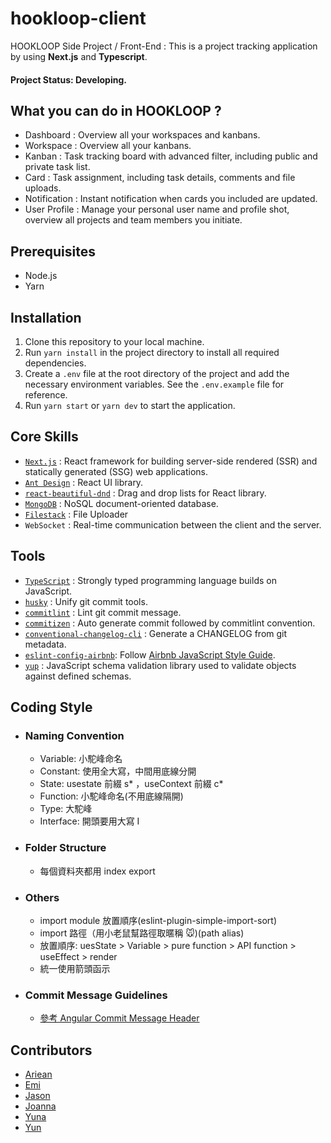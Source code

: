 # hookloop-client

HOOKLOOP Side Project / Front-End :
This is a project tracking application by using **Next.js** and **Typescript**.

#### Project Status: Developing.

## What you can do in HOOKLOOP ?

- Dashboard : Overview all your workspaces and kanbans.
- Workspace : Overview all your kanbans.
- Kanban : Task tracking board with advanced filter, including public and private task list.
- Card : Task assignment, including task details, comments and file uploads.
- Notification : Instant notification when cards you included are updated.
- User Profile : Manage your personal user name and profile shot, overview all projects and team members you initiate.

## Prerequisites

- Node.js
- Yarn

## Installation

1. Clone this repository to your local machine.
2. Run `yarn install` in the project directory to install all required dependencies.
3. Create a `.env` file at the root directory of the project and add the necessary environment variables. See the `.env.example` file for reference.
4. Run `yarn start` or `yarn dev` to start the application.

## Core Skills

- [`Next.js`](https://nextjs.org/docs) : React framework for building server-side rendered (SSR) and statically generated (SSG) web applications.
- [`Ant Design`](https://ant.design/components/overview/) : React UI library.
- [`react-beautiful-dnd`](https://github.com/atlassian/react-beautiful-dnd) : Drag and drop lists for React library.
- [`MongoDB`](https://www.mongodb.com/) : NoSQL document-oriented database.
- [`Filestack`](https://www.filestack.com/) : File Uploader
- `WebSocket` : Real-time communication between the client and the server.

## Tools

- [`TypeScript`](https://www.typescriptlang.org/) : Strongly typed programming language builds on JavaScript.
- [`husky`](https://github.com/typicode/husky) : Unify git commit tools.
- [`commitlint`](https://github.com/conventional-changelog/commitlint#shared-configuration) : Lint git commit message.
- [`commitizen`](https://github.com/commitizen/cz-cli) : Auto generate commit followed by commitlint convention.
- [`conventional-changelog-cli`](https://github.com/conventional-changelog/conventional-changelog) : Generate a CHANGELOG from git metadata.
- [`eslint-config-airbnb`](https://github.com/airbnb/javascript): Follow [Airbnb JavaScript Style Guide](https://github.com/airbnb/javascript/tree/master/react).
- [`yup`](https://github.com/jquense/yup) : JavaScript schema validation library used to validate objects against defined schemas.

## Coding Style

- ### Naming Convention

  - Variable: 小駝峰命名
  - Constant: 使用全大寫，中間用底線分開
  - State: usestate 前綴 s* ，useContext 前綴 c*
  - Function: 小駝峰命名(不用底線隔開)
  - Type: 大駝峰
  - Interface: 開頭要用大寫 I

- ### Folder Structure

  - 每個資料夾都用 index export

- ### Others

  - import module 放置順序(eslint-plugin-simple-import-sort)
  - import 路徑（用小老鼠幫路徑取暱稱 🐭)(path alias)
  - 放置順序: uesState > Variable > pure function > API function > useEffect > render
  - 統一使用箭頭函示

- ### Commit Message Guidelines
  - [參考 Angular Commit Message Header](https://github.com/angular/angular/blob/main/CONTRIBUTING.md#commit-message-header)

## Contributors

- [Ariean]()
- [Emi]()
- [Jason]()
- [Joanna](https://chen-chens.github.io/myWebsite/)
- [Yuna]()
- [Yun]()
